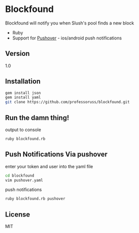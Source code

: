 Blockfound
=========

Blockfound will notify you when Slush's pool finds a new block
  - Ruby
  - Support for [Pushover] - ios/android push notifications

Version
----

1.0


Installation
--------------

```sh
gem install json
gem install yaml
git clone https://github.com/professoruss/blockfound.git
```


Run the damn thing!
---------------
output to console
```sh
ruby blockfound.rb
```

Push Notifications Via pushover
-------------------------------
enter your token and user into the yaml file
```sh
cd blockfound
vim pushover.yaml
```
push notifications
```sh
ruby blockfound.rb pushover
```

License
----

MIT


[Pushover]:https://pushover.net
    

